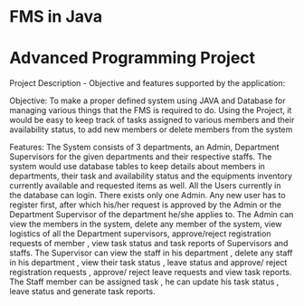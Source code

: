 # FMS in Java
# Advanced Programming Project

Project Description - Objective and features supported by the application:

Objective: To make a proper defined system using JAVA and Database for managing various things that the FMS is required to do. Using the Project, it would be easy to keep track of tasks assigned to various members and their availability status, to add new members or delete members from the system 

Features:
The System  consists of 3 departments, an Admin, Department Supervisors for the given departments and their respective staffs. The system would use database tables to keep details about members in departments, their task and availability status and the equipments inventory currently available and requested items as well. 
All the Users currently in the database can login.
There exists only one Admin.
Any new user has to register first, after which his/her request is approved by the Admin or the Department Supervisor of the department he/she applies to.
The Admin can view the members in the system, delete any member of the system, view logistics of all the Department supervisors, approve/reject registration requests of member , view task status and task reports of Supervisors and staffs.
The Supervisor can view the staff in his department , delete any staff in his department , view their task status , leave status and approve/ reject registration requests , approve/ reject leave requests and view task reports.
The Staff member can be assigned task , he can update his task status , leave status and generate task reports.
